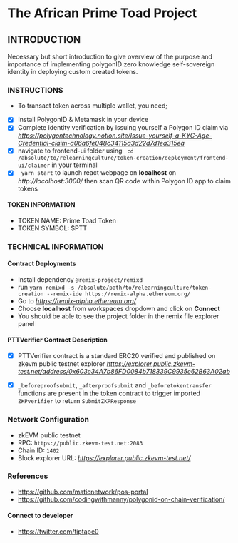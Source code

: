 # The African Prime Toad Project

## INTRODUCTION
Necessary but short introduction to give overview of the purpose and importance of implementing polygonID zero knowledge self-sovereign identity in deploying custom created tokens.
### INSTRUCTIONS
* To transact token across multiple wallet, you need;

- [X] Install PolygonID & Metamask in your device
- [X] Complete identity verification by issuing yourself a Polygon ID claim via *https://polygontechnology.notion.site/Issue-yourself-a-KYC-Age-Credential-claim-a06a6fe048c34115a3d22d7d1ea315ea*
- [X] navigate to frontend-ui folder using ``` cd /absolute/to/relearningculture/token-creation/deployment/frontend-ui/claimer``` in your terminal
- [X] ``` yarn start``` to launch react webpage on **localhost** on *http://localhost:3000/* then scan QR code within Polygon ID app to claim tokens

#### TOKEN INFORMATION
* TOKEN NAME: Prime Toad Token
* TOKEN SYMBOL: $PTT
### TECHNICAL INFORMATION
#### Contract Deployments
* Install dependency `@remix-project/remixd`
* run `yarn remixd -s /absolute/path/to/relearningculture/token-creation --remix-ide https://remix-alpha.ethereum.org/` 
* Go to *https://remix-alpha.ethereum.org/*
* Choose **localhost** from workspaces dropdown and click on **Connect**
* You should be able to see the project folder in the remix file explorer panel

#### PTTVerifier Contract Description

- [X] PTTVerifier contract is a standard ERC20 verified and published on zkevm public testnet explorer *https://explorer.public.zkevm-test.net/address/0x603e34A7b86FD0084b718339C9935e62B63A02ab*

- [X] `_beforeproofsubmit`, `_afterproofsubmit` and  `_beforetokentransfer` functions are present in the token contract to trigger imported `ZKPverifier` to return `SubmitZKPResponse` 
### Network Configuration
*   zkEVM public testnet
*   RPC: `https://public.zkevm-test.net:2083`
*   Chain ID: `1402`
*   Block explorer URL: *https://explorer.public.zkevm-test.net/*

### References
* https://github.com/maticnetwork/pos-portal 
* https://github.com/codingwithmanny/polygonid-on-chain-verification/

#### Connect to developer
* https://twitter.com/tiptape0
